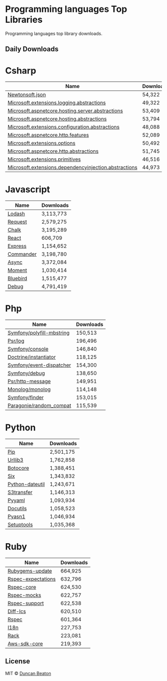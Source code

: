 # Programming languages Top Libraries

Programming languages top library downloads.

## Daily Downloads

# Csharp

|	Name	|	Downloads	|
| ------------- | ------------- |
|	[Newtonsoft.json](https://www.nuget.org/packages/newtonsoft.json/)	|	54,322	|
|	[Microsoft.extensions.logging.abstractions](https://www.nuget.org/packages/microsoft.extensions.logging.abstractions/)	|	49,322	|
|	[Microsoft.aspnetcore.hosting.server.abstractions](https://www.nuget.org/packages/microsoft.aspnetcore.hosting.server.abstractions/)	|	53,409	|
|	[Microsoft.aspnetcore.hosting.abstractions](https://www.nuget.org/packages/microsoft.aspnetcore.hosting.abstractions/)	|	53,794	|
|	[Microsoft.extensions.configuration.abstractions](https://www.nuget.org/packages/microsoft.extensions.configuration.abstractions/)	|	48,088	|
|	[Microsoft.aspnetcore.http.features](https://www.nuget.org/packages/microsoft.aspnetcore.http.features/)	|	52,089	|
|	[Microsoft.extensions.options](https://www.nuget.org/packages/microsoft.extensions.options/)	|	50,492	|
|	[Microsoft.aspnetcore.http.abstractions](https://www.nuget.org/packages/microsoft.aspnetcore.http.abstractions/)	|	51,745	|
|	[Microsoft.extensions.primitives](https://www.nuget.org/packages/microsoft.extensions.primitives/)	|	46,516	|
|	[Microsoft.extensions.dependencyinjection.abstractions](https://www.nuget.org/packages/microsoft.extensions.dependencyinjection.abstractions/)	|	44,973	|

# Javascript

|	Name	|	Downloads	|
| ------------- | ------------- |
|	[Lodash](https://www.npmjs.com/package/lodash)	|	3,113,773	|
|	[Request](https://www.npmjs.com/package/request)	|	2,579,275	|
|	[Chalk](https://www.npmjs.com/package/chalk)	|	3,195,289	|
|	[React](https://www.npmjs.com/package/react)	|	606,709	|
|	[Express](https://www.npmjs.com/package/express)	|	1,154,652	|
|	[Commander](https://www.npmjs.com/package/commander)	|	3,198,780	|
|	[Async](https://www.npmjs.com/package/async)	|	3,372,084	|
|	[Moment](https://www.npmjs.com/package/moment)	|	1,030,414	|
|	[Bluebird](https://www.npmjs.com/package/bluebird)	|	1,515,477	|
|	[Debug](https://www.npmjs.com/package/debug)	|	4,791,419	|

# Php

|	Name	|	Downloads	|
| ------------- | ------------- |
|	[Symfony/polyfill-mbstring](https://packagist.org/packages/symfony/polyfill-mbstring)	|	150,513	|
|	[Psr/log](https://packagist.org/packages/psr/log)	|	196,496	|
|	[Symfony/console](https://packagist.org/packages/symfony/console)	|	146,840	|
|	[Doctrine/instantiator](https://packagist.org/packages/doctrine/instantiator)	|	118,125	|
|	[Symfony/event-dispatcher](https://packagist.org/packages/symfony/event-dispatcher)	|	154,300	|
|	[Symfony/debug](https://packagist.org/packages/symfony/debug)	|	138,650	|
|	[Psr/http-message](https://packagist.org/packages/psr/http-message)	|	149,951	|
|	[Monolog/monolog](https://packagist.org/packages/monolog/monolog)	|	114,148	|
|	[Symfony/finder](https://packagist.org/packages/symfony/finder)	|	153,015	|
|	[Paragonie/random_compat](https://packagist.org/packages/paragonie/random_compat)	|	115,539	|

# Python

|	Name	|	Downloads	|
| ------------- | ------------- |
|	[Pip](https://pypi.org/project/pip)	|	2,501,175	|
|	[Urllib3](https://pypi.org/project/urllib3)	|	1,762,858	|
|	[Botocore](https://pypi.org/project/botocore)	|	1,388,451	|
|	[Six](https://pypi.org/project/six)	|	1,343,832	|
|	[Python-dateutil](https://pypi.org/project/python-dateutil)	|	1,243,671	|
|	[S3transfer](https://pypi.org/project/s3transfer)	|	1,146,313	|
|	[Pyyaml](https://pypi.org/project/pyyaml)	|	1,093,934	|
|	[Docutils](https://pypi.org/project/docutils)	|	1,058,523	|
|	[Pyasn1](https://pypi.org/project/pyasn1)	|	1,046,934	|
|	[Setuptools](https://pypi.org/project/setuptools)	|	1,035,368	|

# Ruby

|	Name	|	Downloads	|
| ------------- | ------------- |
|	[Rubygems-update](https://rubygems.org/gems/rubygems-update)	|	664,925	|
|	[Rspec-expectations](https://rubygems.org/gems/rspec-expectations)	|	632,796	|
|	[Rspec-core](https://rubygems.org/gems/rspec-core)	|	624,530	|
|	[Rspec-mocks](https://rubygems.org/gems/rspec-mocks)	|	622,757	|
|	[Rspec-support](https://rubygems.org/gems/rspec-support)	|	622,538	|
|	[Diff-lcs](https://rubygems.org/gems/diff-lcs)	|	620,510	|
|	[Rspec](https://rubygems.org/gems/rspec)	|	601,364	|
|	[I18n](https://rubygems.org/gems/i18n)	|	227,753	|
|	[Rack](https://rubygems.org/gems/rack)	|	223,081	|
|	[Aws-sdk-core](https://rubygems.org/gems/aws-sdk-core)	|	219,393	|

## License

MIT © [Duncan Beaton](https://dunckr.com)